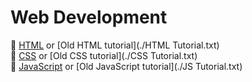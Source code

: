 # Web Development

🦴 [HTML](./HTML.md) or [Old HTML tutorial](./HTML Tutorial.txt)  
🧍 [CSS](./CSS.md) or [Old CSS tutorial](./CSS Tutorial.txt)  
🤸 [JavaScript](./JavaScript.md) or [Old JavaScript tutorial](./JS Tutorial.txt)
